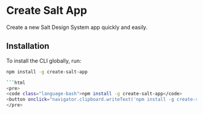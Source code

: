 # Create Salt App

Create a new Salt Design System app quickly and easily.

## Installation

To install the CLI globally, run:

```bash
npm install -g create-salt-app

```html
<pre>
<code class="language-bash">npm install -g create-salt-app</code>
<button onclick="navigator.clipboard.writeText('npm install -g create-salt-app')">Copy</button>
</pre>